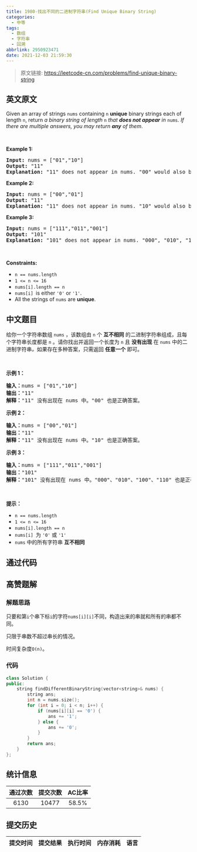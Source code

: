 ```yaml
---
title: 1980-找出不同的二进制字符串(Find Unique Binary String)
categories:
  - 中等
tags:
  - 数组
  - 字符串
  - 回溯
abbrlink: 2950923471
date: 2021-12-03 21:59:30
---
```


> 原文链接: https://leetcode-cn.com/problems/find-unique-binary-string


## 英文原文
<div><p>Given an array of strings <code>nums</code> containing <code>n</code> <strong>unique</strong> binary strings each of length <code>n</code>, return <em>a binary string of length </em><code>n</code><em> that <strong>does not appear</strong> in </em><code>nums</code><em>. If there are multiple answers, you may return <strong>any</strong> of them</em>.</p>

<p>&nbsp;</p>
<p><strong>Example 1:</strong></p>

<pre>
<strong>Input:</strong> nums = [&quot;01&quot;,&quot;10&quot;]
<strong>Output:</strong> &quot;11&quot;
<strong>Explanation:</strong> &quot;11&quot; does not appear in nums. &quot;00&quot; would also be correct.
</pre>

<p><strong>Example 2:</strong></p>

<pre>
<strong>Input:</strong> nums = [&quot;00&quot;,&quot;01&quot;]
<strong>Output:</strong> &quot;11&quot;
<strong>Explanation:</strong> &quot;11&quot; does not appear in nums. &quot;10&quot; would also be correct.
</pre>

<p><strong>Example 3:</strong></p>

<pre>
<strong>Input:</strong> nums = [&quot;111&quot;,&quot;011&quot;,&quot;001&quot;]
<strong>Output:</strong> &quot;101&quot;
<strong>Explanation:</strong> &quot;101&quot; does not appear in nums. &quot;000&quot;, &quot;010&quot;, &quot;100&quot;, and &quot;110&quot; would also be correct.
</pre>

<p>&nbsp;</p>
<p><strong>Constraints:</strong></p>

<ul>
	<li><code>n == nums.length</code></li>
	<li><code>1 &lt;= n &lt;= 16</code></li>
	<li><code>nums[i].length == n</code></li>
	<li><code>nums[i] </code>is either <code>&#39;0&#39;</code> or <code>&#39;1&#39;</code>.</li>
	<li>All the strings of <code>nums</code> are <strong>unique</strong>.</li>
</ul>
</div>

## 中文题目
<div><p>给你一个字符串数组 <code>nums</code> ，该数组由 <code>n</code> 个 <strong>互不相同</strong> 的二进制字符串组成，且每个字符串长度都是 <code>n</code> 。请你找出并返回一个长度为&nbsp;<code>n</code>&nbsp;且&nbsp;<strong>没有出现</strong> 在 <code>nums</code> 中的二进制字符串<em>。</em>如果存在多种答案，只需返回 <strong>任意一个</strong> 即可。</p>

<p>&nbsp;</p>

<p><strong>示例 1：</strong></p>

<pre>
<strong>输入：</strong>nums = ["01","10"]
<strong>输出：</strong>"11"
<strong>解释：</strong>"11" 没有出现在 nums 中。"00" 也是正确答案。
</pre>

<p><strong>示例 2：</strong></p>

<pre>
<strong>输入：</strong>nums = ["00","01"]
<strong>输出：</strong>"11"
<strong>解释：</strong>"11" 没有出现在 nums 中。"10" 也是正确答案。
</pre>

<p><strong>示例 3：</strong></p>

<pre>
<strong>输入：</strong>nums = ["111","011","001"]
<strong>输出：</strong>"101"
<strong>解释：</strong>"101" 没有出现在 nums 中。"000"、"010"、"100"、"110" 也是正确答案。</pre>

<p>&nbsp;</p>

<p><strong>提示：</strong></p>

<ul>
	<li><code>n == nums.length</code></li>
	<li><code>1 &lt;= n &lt;= 16</code></li>
	<li><code>nums[i].length == n</code></li>
	<li><code>nums[i] </code>为 <code>'0'</code> 或 <code>'1'</code></li>
	<li><code>nums</code> 中的所有字符串 <strong>互不相同</strong></li>
</ul>
</div>

## 通过代码
<RecoDemo>
</RecoDemo>


## 高赞题解
### 解题思路

只要和第`i`个串下标`i`的字符`nums[i][i]`不同，构造出来的串就和所有的串都不同。

只限于串数不超过串长的情况。

时间复杂度`O(n)`。

### 代码

```cpp
class Solution {
public:
    string findDifferentBinaryString(vector<string>& nums) {
        string ans;
        int n = nums.size();
        for (int i = 0; i < n; i++) {
            if (nums[i][i] == '0') {
                ans += '1';
            } else {
                ans += '0';
            }
        }
        return ans;
    }
};
```

## 统计信息
| 通过次数 | 提交次数 | AC比率 |
| :------: | :------: | :------: |
|    6130    |    10477    |   58.5%   |

## 提交历史
| 提交时间 | 提交结果 | 执行时间 |  内存消耗  | 语言 |
| :------: | :------: | :------: | :--------: | :--------: |
